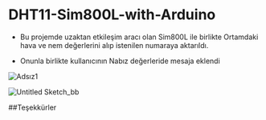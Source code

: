# DHT11-Sim800L-with-Arduino

- Bu projemde uzaktan etkileşim aracı olan Sim800L ile birlikte Ortamdaki hava ve nem değerlerini alıp istenilen numaraya aktarıldı.

- Onunla birlikte kullanıcının Nabız değerleride mesaja eklendi 

![Adsız1](https://user-images.githubusercontent.com/43873156/61982661-2810e900-b006-11e9-9e48-1ae81b1468b2.png)

![Untitled Sketch_bb](https://user-images.githubusercontent.com/43873156/61982663-28a97f80-b006-11e9-97dc-47d841f63cd9.jpg)


##Teşekkürler
